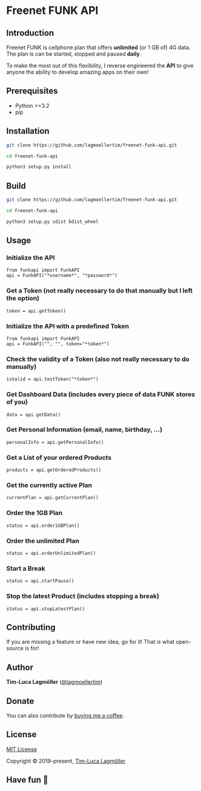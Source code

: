 # Freenet FUNK API

## Introduction

Freenet FUNK is cellphone plan that offers **unlimited** (or 1 GB of) 4G data. The plan is can be started, stopped and paused **daily**.

To make the most out of this flexibility, I reverse engineered the **API**   to give anyone the ability to develop amazing apps on their own!

## Prerequisites

- Python >=3.2
- pip

## Installation

```sh
git clone https://github.com/lagmoellertim/freenet-funk-api.git

cd freenet-funk-api

python3 setup.py install
```

## Build

```sh
git clone https://github.com/lagmoellertim/freenet-funk-api.git

cd freenet-funk-api

python3 setup.py sdist bdist_wheel
```

## Usage

### Initialize the API

```python3
from funkapi import FunkAPI
api = FunkAPI("*username*", "*password*")
```

### Get a Token (not really necessary to do that manually but I left the option)

```python3
token = api.getToken()
```

### Initialize the API with a predefined Token

```python3
from funkapi import FunkAPI
api = FunkAPI("", "", token="*token*")
```

### Check the validity of a Token (also not really necessary to do manually)

```python3
isValid = api.testToken("*token*")
```

### Get Dashboard Data (includes every piece of data FUNK stores of you)

```python3
data = api.getData()
```

### Get Personal Information (email, name, birthday, …)

```python3
personalInfo = api.getPersonalInfo()
```

### Get a List of your ordered Products

```python3
products = api.getOrderedProducts()
```

### Get the currently active Plan

```python3
currentPlan = api.getCurrentPlan()
```

### Order the 1GB Plan

```python3
status = api.order1GBPlan()
```

### Order the unlimited Plan

```python3
status = api.orderUnlimitedPlan()
```

### Start a Break

```python3
status = api.startPause()
```

### Stop the latest Product (includes stopping a break)

```python3
status = api.stopLatestPlan()
```

## Contributing

If you are missing a feature or have new idea, go for it! That is what open-source is for!

## Author

**Tim-Luca Lagmöller** ([@lagmoellertim](https://github.com/lagmoellertim))

## Donate

You can also contribute by [buying me a coffee](http://donate.lagmoellertim.de).

## License

[MIT License](https://github.com/lagmoellertim/cryption/blob/master/LICENSE)

Copyright © 2019-present, [Tim-Luca Lagmöller](https://en.lagmoellertim.de)

## Have fun :tada:
